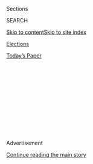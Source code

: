 <div id="app">

<div id="standalone-header">

<div class="interactive-masthead NYTAppHideMasthead css-qz70u6 e1suatyy0">

<div class="section css-ui9rw0 e1suatyy2">

<div class="css-eph4ug er09x8g0">

<div class="css-6n7j50">

</div>

<span class="css-1dv1kvn">Sections</span>

<div class="css-10488qs">

<span class="css-1dv1kvn">SEARCH</span>

</div>

[Skip to content](#site-content)[Skip to site
index](#site-index)

</div>

<div id="masthead-section-label" class="css-1wr3we4 eaxe0e00">

[Elections](https://www.nytimes.com/news-event/2020-election)

</div>

<div class="css-10698na e1huz5gh0">

</div>

</div>

<div id="masthead-bar-one" class="section hasLinks css-15hmgas e1csuq9d3">

<div class="css-uqyvli e1csuq9d0">

</div>

<div class="css-1uqjmks e1csuq9d1">

</div>

<div class="css-9e9ivx">

[](https://myaccount.nytimes.com/auth/login?response_type=cookie&client_id=vi)

</div>

<div class="css-1bvtpon e1csuq9d2">

[Today’s
Paper](https://www.nytimes.com/section/todayspaper)

</div>

</div>

</div>

<div class="css-1aor85t" style="opacity:0.000000001;z-index:-1;visibility:hidden">

<div class="css-1hqnpie">

<div class="css-epjblv">

<span class="css-17xtcya">[Elections](/news-event/2020-election)</span><span class="css-x15j1o">|</span><span class="css-fwqvlz">Michigan
Primary Election Results: 10th Congressional
District</span>

</div>

<div class="css-k008qs">

<div class="css-1iwv8en">

<span class="css-18z7m18"></span>

<div>

</div>

</div>

<span class="css-1n6z4y"></span>

<div class="css-1705lsu">

<div class="css-4xjgmj">

<div class="css-4skfbu" data-role="toolbar" data-aria-label="Social Media Share buttons, Save button, and Comments Panel with current comment count" data-testid="share-tools">

  - 
  - 
  - 
  - 
    
    <div class="css-6n7j50">
    
    </div>

  - 

</div>

</div>

</div>

</div>

</div>

</div>

<div class="css-mij9hh">

</div>

<div id="top-wrapper" class="css-1sy8kpn">

<div id="top-slug" class="css-l9onyx">

Advertisement

</div>

[Continue reading the main
story](#after-top)

<div class="ad top-wrapper" style="text-align:center;height:100%;display:block;min-height:250px">

<div id="top" class="place-ad" data-position="top" data-size-key="top">

</div>

</div>

<div id="after-top">

</div>

</div>

</div>

<div id="site-content" data-role="main">

# Michigan Primary Election Results: 10th Congressional District

<div class="css-1vegfwe interactive-byline-container">

Updated Aug. 5, 2020, 4:26 AM
ET

</div>

<div id="interactive-standalone-sharetools" class="css-wkcogx">

<div>

<div class="interactive-sharetools css-9z2bwm" data-role="toolbar" data-aria-label="Social Media Share buttons, Save button, and Comments Panel with current comment count" data-testid="share-tools">

  - 
  - 
  - 
  - 
    
    <div class="css-6n7j50">
    
    </div>

</div>

</div>

</div>

<div id="results-michigan-house-district-10-primary-election" class="section interactive-standard interactive-content interactive-size-medium css-19hj73j" data-id="">

<div class="css-17ih8de interactive-body">

<div class="e-inner">

<div class="e-nav-logo e-mobile">

</div>

<div class="e-nav-logo e-desktop">

</div>

<div class="e-nav-items">

[<span data-race-id="AZ-D-H-6-2020-08-04,KS-R-S-2020-08-04,KS-R-H-2-2020-08-04,KS-R-H-3-2020-08-04,MI-R-H-3-2020-08-04,MI-D-H-6-2020-08-04,MI-D-H-13-2020-08-04,MO-D-H-1-2020-08-04,MO-G-amendment-2expand_medicaid-2020-08-04">Live
Results</span>](https://www.nytimes.com/interactive/2020/08/04/us/elections/results-arizona-kansas-michigan-missouri-primaries.html?action=click&module=ELEX_results&pgtype=Interactive&region=Navigation "Live Results")
[<span data-race-id="AZ-D-H-6-2020-08-04,KS-R-S-2020-08-04,KS-R-H-2-2020-08-04,KS-R-H-3-2020-08-04,MI-R-H-3-2020-08-04,MI-D-H-6-2020-08-04,MI-D-H-13-2020-08-04,MO-D-H-1-2020-08-04,MO-G-amendment-2expand_medicaid-2020-08-04">Live
Analysis</span>](https://www.nytimes.com/interactive/2020/08/04/us/elections/live-analysis-arizona-kansas-michigan-missouri-primaries.html?action=click&module=ELEX_results&pgtype=Interactive&region=Navigation "Live Analysis")
[<span data-race-id="">Ariz.</span>](https://www.nytimes.com/interactive/2020/08/04/us/elections/results-arizona-primary-elections.html?action=click&module=ELEX_results&pgtype=Interactive&region=Navigation "Ariz.")
[<span data-race-id="">Kan.</span>](https://www.nytimes.com/interactive/2020/08/04/us/elections/results-kansas-primary-elections.html?action=click&module=ELEX_results&pgtype=Interactive&region=Navigation "Kan.")
[<span data-race-id="">Mich.</span>](https://www.nytimes.com/interactive/2020/08/04/us/elections/results-michigan-primary-elections.html?action=click&module=ELEX_results&pgtype=Interactive&region=Navigation "Mich.")
[<span data-race-id="">Mo.</span>](https://www.nytimes.com/interactive/2020/08/04/us/elections/results-missouri-primary-elections.html?action=click&module=ELEX_results&pgtype=Interactive&region=Navigation "Mo.")
[<span data-race-id="">Wash.</span>](https://www.nytimes.com/interactive/2020/08/04/us/elections/results-washington-primary-elections.html?action=click&module=ELEX_results&pgtype=Interactive&region=Navigation "Wash.")

<div>

<span class="e-nav-item e-nav-dropdown-wrap"> <span>State Results</span>
</span>

</div>

</div>

</div>

<div class="e-content e-race-page e-multiple-primaries">

<div class="e-header-countdown" data-raceid="MI-D-H-10-2020-08-04" data-start-text="Most polls close at 8 p.m. Eastern time." data-waiting-text="Most polls have closed." data-time="2020-08-05T00:00:00.000Z">

<div class="e-countdown-text" data-text="Most polls close in">

</div>

<div class="e-countdown-display">

<span class="e-countdown-minutes"></span><span class="e-countdown-seconds"></span>

</div>

</div>

# Michigan Primary Election Results: 10th Congressional District

<div class="e-cmp-header">

</div>

<div class="section e-column">

<div class="section e-race-group">

<div class="e-cmp e-component-join e-cmp-results-table e-cmp-fullbleed">

<div class="e-cmp-inner">

<div class="e-cmp-header">

### Democratic Primary

</div>

<div class="e-cmp-content e-cmp-box">

<div class="e-race-results" data-race-id="MI-D-H-10-2020-08-04" data-aria-label="Live Election Results">

<div id="MI-D-H-10-2020-08-04-results-table-container" class="e-table-div e-resultsdiv e-results-row-house e-race-report e-race-open e-has-pct-bar e-update-info-top e-no-winner-card" data-race-id="MI-D-H-10-2020-08-04" data-options="{&quot;show_cand_links&quot;:false,&quot;show_images&quot;:false,&quot;max_candidates&quot;:3,&quot;show_more&quot;:true,&quot;show_precinct_count&quot;:true,&quot;animate_rows&quot;:true,&quot;hide_delegates&quot;:true,&quot;show_update_info_above&quot;:true,&quot;show_pct_bar&quot;:true,&quot;force_hide_link_to_state_page&quot;:true}">

<span class="e-time">Updated 20m ago</span>
<span class="e-pct-reporting">80% reporting</span>

Candidate

</div>

</div>

</div>

</div>

</div>

</div>

</div>

</div>

</div>

</div>

</div>

</div>

Votes

<span>Pct.</span>

<span class="e-cand-clr e-swatch e-dem-1"></span>
<span class="e-name-wrap">
<span class="e-popup-swatch e-swatch e-dem-1"></span>
<span class="e-last-name"> Bizon </span> <span class="e-name-display">
Kimberly Bizon </span>
</span>

<span class="e-votes-display">22,116</span>

<span class="e-percent-display"><span class="e-percent-val">53.6</span><span class="e-percent-sign">%</span></span>

<span class="e-bar e-swatch e-dem-1" style="width: 100%"></span>

<span class="e-cand-clr e-swatch e-dem-2"></span>
<span class="e-name-wrap">
<span class="e-popup-swatch e-swatch e-dem-2"></span>
<span class="e-last-name"> Noland </span> <span class="e-name-display">
Kelly Noland </span>
</span>

<span class="e-votes-display">19,179</span>

<span class="e-percent-display"><span class="e-percent-val">46.4</span><span class="e-percent-sign">%</span></span>

<span class="e-bar e-swatch e-dem-2" style="width: 86.56716417910447%"></span>

<span class="e-total-votes">41,295 votes, </span>
<span class="e-precinct-count"> 270 of 337 precincts
reporting</span>

<div class="e-cmp e-component-join e-no-box-pad-b e-cmp-county-table e-cmp-fullbleed e-cmp-no-header">

<div class="e-cmp-inner">

<div class="e-cmp-content e-cmp-box">

<div id="MI-D-H-10-2020-08-04-county" class="e-table-div e-county-table-container" data-race-id="MI-D-H-10-2020-08-04" data-options="{&quot;rows_to_display&quot;:4,&quot;force_show_link_to_state_page&quot;:true}
    ">

County

</div>

</div>

</div>

</div>

Bizon

Noland

<span>Rpt.</span>

Macomb

<div>

9,361

</div>

<div>

9,206

</div>

54<span class="e-percent-sign">%</span>

St. Clair

<div>

6,402

</div>

<div>

4,977

</div>

100<span class="e-percent-sign">%</span>

Lapeer

<div>

2,832

</div>

<div>

2,525

</div>

100<span class="e-percent-sign">%</span>

Tuscola

<div>

1,197

</div>

<div>

971

</div>

100<span class="e-percent-sign">%</span>

Huron

<div>

1,203

</div>

<div>

782

</div>

100<span class="e-percent-sign">%</span>

Sanilac

<div>

1,121

</div>

<div>

718

</div>

100<span class="e-percent-sign">%</span>

<span class="e-show">View all counties</span>
<span class="e-hide">Collapse counties</span>

<div class="e-cmp-link">

[See results for all primary races in
Michigan](https://www.nytimes.com/interactive/2020/08/04/us/elections/results-michigan-primary-elections.html)

</div>

<div class="section e-race-group">

<div class="e-cmp e-component-join e-cmp-results-table e-cmp-fullbleed">

<div class="e-cmp-inner">

<div class="e-cmp-header">

### Republican Primary

</div>

<div class="e-cmp-content e-cmp-box">

<div class="e-race-results" data-race-id="MI-R-H-10-2020-08-04" data-aria-label="Live Election Results">

<div id="MI-R-H-10-2020-08-04-results-table-container" class="e-table-div e-resultsdiv e-results-row-house e-race-report e-race-open e-has-pct-bar e-update-info-top e-no-winner-card" data-race-id="MI-R-H-10-2020-08-04" data-options="{&quot;show_cand_links&quot;:false,&quot;show_images&quot;:false,&quot;max_candidates&quot;:3,&quot;show_more&quot;:true,&quot;show_precinct_count&quot;:true,&quot;animate_rows&quot;:true,&quot;hide_delegates&quot;:true,&quot;show_update_info_above&quot;:true,&quot;show_pct_bar&quot;:true,&quot;force_hide_link_to_state_page&quot;:true}">

<span class="e-time">Updated 2:53 AM ET</span>
<span class="e-pct-reporting">80% reporting</span>

Candidate

</div>

</div>

</div>

</div>

</div>

</div>

Votes

<span>Pct.</span>

<span class="e-cand-clr e-swatch e-rep-2"></span>
<span class="e-name-wrap">
<span class="e-popup-swatch e-swatch e-rep-2"></span>
<span class="e-last-name"> McClain </span> <span class="e-name-display">
Lisa McClain </span>
</span>

<span class="e-votes-display">43,528</span>

<span class="e-percent-display"><span class="e-percent-val">40.8</span><span class="e-percent-sign">%</span></span>

<span class="e-bar e-swatch e-rep-2" style="width: 100%"></span>

<span class="e-cand-clr e-swatch e-rep-1"></span>
<span class="e-name-wrap">
<span class="e-popup-swatch e-swatch e-rep-1"></span>
<span class="e-last-name"> Hernandez </span>
<span class="e-name-display"> Shane Hernandez </span>
</span>

<span class="e-votes-display">40,277</span>

<span class="e-percent-display"><span class="e-percent-val">37.8</span><span class="e-percent-sign">%</span></span>

<span class="e-bar e-swatch e-rep-1" style="width: 92.64705882352942%"></span>

<span class="e-cand-clr e-swatch e-rep-3"></span>
<span class="e-name-wrap">
<span class="e-popup-swatch e-swatch e-rep-3"></span>
<span class="e-last-name"> Slocum </span> <span class="e-name-display">
Doug Slocum </span>
</span>

<span class="e-votes-display">22,809</span>

<span class="e-percent-display"><span class="e-percent-val">21.4</span><span class="e-percent-sign">%</span></span>

<span class="e-bar e-swatch e-rep-3" style="width: 52.450980392156865%"></span>

<span class="e-total-votes">106,614 votes, </span>
<span class="e-precinct-count"> 270 of 337 precincts
reporting</span>

<div class="e-cmp e-component-join e-no-box-pad-b e-cmp-county-table e-cmp-fullbleed e-cmp-no-header">

<div class="e-cmp-inner">

<div class="e-cmp-content e-cmp-box">

<div id="MI-R-H-10-2020-08-04-county" class="e-table-div e-county-table-container" data-race-id="MI-R-H-10-2020-08-04" data-options="{&quot;rows_to_display&quot;:4,&quot;force_hide_link_to_state_page&quot;:true}
    ">

County

</div>

</div>

</div>

</div>

McClain

Hernandez

<span>Rpt.</span>

Macomb

<div>

19,236

</div>

<div>

10,436

</div>

54<span class="e-percent-sign">%</span>

St. Clair

<div>

9,451

</div>

<div>

12,690

</div>

100<span class="e-percent-sign">%</span>

Lapeer

<div>

7,573

</div>

<div>

5,702

</div>

100<span class="e-percent-sign">%</span>

Sanilac

<div>

2,123

</div>

<div>

7,379

</div>

100<span class="e-percent-sign">%</span>

Huron

<div>

2,623

</div>

<div>

1,970

</div>

100<span class="e-percent-sign">%</span>

Tuscola

<div>

2,522

</div>

<div>

2,100

</div>

100<span class="e-percent-sign">%</span>

<span class="e-show">View all counties</span>
<span class="e-hide">Collapse counties</span>

<div class="e-cmp e-not-sidebar e-cmp-reporter-updates e-cmp-fullbleed">

<div class="e-cmp-inner">

<div class="e-cmp-header">

<div class="e-leadin">

Our reporters are providing real-time
updates.

</div>

</div>

<div class="e-cmp-content e-cmp-box">

<div id="all-reporter-updates-limit-3" class="e-all-reporter-updates" data-options="{&quot;show_name&quot;:true,&quot;max_messages&quot;:3,&quot;on_live_updates_page&quot;:false,&quot;as_sidebar&quot;:false}" data-aria-label="Live Reporter Updates and Analysis">

<div class="e-reporter-update on-results-page">

<div id="reporter-update-79" class="anchor">

</div>

<div class="e-fade e-show">

</div>

<div class="e-non-image-content">

<div class="e-left" data-aria-hidden="true">

![Astead
Herndon](https://static01.nyt.com/images/2018/09/14/us/author-head-astead/author-head-astead-thumbLarge-v2.png)

</div>

<div class="e-right">

<div class="e-attribution">

<span>Astead Herndon</span>
<span class="e-timestamp" data-timestamp="1596604239000">1:10 AM
ET</span>

</div>

Here’s our story on Kris Kobach losing, Cori Bush winning, Medicaid
expanding, and another episode of democracy mid-pandemic.
[<span class="e-no-break-raquo">Read more
»</span>](https://www.nytimes.com/2020/08/04/us/politics/kobach-tlaib.html?action=click&module=ELEX_results&pgtype=Interactive&region=ReporterUpdates)

</div>

</div>

</div>

<div class="e-reporter-update on-results-page">

<div id="reporter-update-78" class="anchor">

</div>

<div class="e-fade e-show">

</div>

<div class="e-non-image-content">

<div class="e-left" data-aria-hidden="true">

![Luke
Broadwater](https://int.nyt.com/applications/elections/2020/assets/super-t.png)

</div>

<div class="e-right">

<div class="e-attribution">

<span>Luke Broadwater</span>
<span class="e-timestamp" data-timestamp="1596604139000">1:08 AM
ET</span>

</div>

Few results have come in from Michigan’s 13th District, where many
absentee ballots remain to be counted, but Tlaib holds an early lead. We
expect more results Wednesday. [Michigan 13th District results
»](https://www.nytimes.com/interactive/2020/08/04/us/elections/results-michigan-house-district-13-primary-election.html?action=click&module=ELEX_results&pgtype=Interactive&region=ReporterUpdates)

</div>

</div>

</div>

<div class="e-reporter-update on-results-page">

<div id="reporter-update-77" class="anchor">

</div>

<div class="e-fade e-show">

</div>

<div class="e-non-image-content">

<div class="e-left" data-aria-hidden="true">

![Jonathan
Martin](https://static01.nyt.com/images/2018/11/06/multimedia/author-jonathan-martin/author-jonathan-martin-thumbLarge.png)

</div>

<div class="e-right">

<div class="e-attribution">

<span>Jonathan Martin</span>
<span class="e-timestamp" data-timestamp="1596603991000">1:06 AM
ET</span>

</div>

A big win for the left, felling St. Louis political royalty. Clay is
also the first Congressional Black Caucus member to lose a primary this
or last cycle. [<span class="e-no-break-raquo">Read more
»</span>](https://www.nytimes.com/2020/08/05/us/politics/cori-bush-missouri-william-lacy-clay.html?action=click&module=ELEX_results&pgtype=Interactive&region=ReporterUpdates)

</div>

</div>

</div>

</div>

</div>

</div>

<div class="e-cmp-link">

[See all reporter
updates](https://www.nytimes.com/interactive/2020/08/04/us/elections/live-analysis-arizona-kansas-michigan-missouri-primaries.html?action=click&module=ELEX_results&pgtype=Interactive&region=Component)

</div>

</div>

<div class="e-cmp e-in-sidebar e-cmp-reporter-updates e-cmp-fullbleed">

<div class="e-cmp-inner">

<div class="e-cmp-header">

<div class="e-leadin">

Our reporters are providing real-time
updates.

</div>

</div>

<div class="e-cmp-content e-cmp-box">

<div id="all-reporter-updates-limit-5" class="e-all-reporter-updates" data-options="{&quot;show_name&quot;:true,&quot;max_messages&quot;:5,&quot;on_live_updates_page&quot;:false,&quot;as_sidebar&quot;:true}" data-aria-label="Live Reporter Updates and Analysis">

<div class="e-reporter-update on-results-page">

<div id="reporter-update-79" class="anchor">

</div>

<div class="e-fade e-show">

</div>

<div class="e-non-image-content">

<div class="e-left" data-aria-hidden="true">

![Astead
Herndon](https://static01.nyt.com/images/2018/09/14/us/author-head-astead/author-head-astead-thumbLarge-v2.png)

</div>

<div class="e-right">

<div class="e-attribution">

<span>Astead Herndon</span>
<span class="e-timestamp" data-timestamp="1596604239000">1:10 AM
ET</span>

</div>

Here’s our story on Kris Kobach losing, Cori Bush winning, Medicaid
expanding, and another episode of democracy mid-pandemic.
[<span class="e-no-break-raquo">Read more
»</span>](https://www.nytimes.com/2020/08/04/us/politics/kobach-tlaib.html?action=click&module=ELEX_results&pgtype=Interactive&region=ReporterUpdates)

</div>

</div>

</div>

<div class="e-reporter-update on-results-page">

<div id="reporter-update-78" class="anchor">

</div>

<div class="e-fade e-show">

</div>

<div class="e-non-image-content">

<div class="e-left" data-aria-hidden="true">

![Luke
Broadwater](https://int.nyt.com/applications/elections/2020/assets/super-t.png)

</div>

<div class="e-right">

<div class="e-attribution">

<span>Luke Broadwater</span>
<span class="e-timestamp" data-timestamp="1596604139000">1:08 AM
ET</span>

</div>

Few results have come in from Michigan’s 13th District, where many
absentee ballots remain to be counted, but Tlaib holds an early lead. We
expect more results Wednesday. [Michigan 13th District results
»](https://www.nytimes.com/interactive/2020/08/04/us/elections/results-michigan-house-district-13-primary-election.html?action=click&module=ELEX_results&pgtype=Interactive&region=ReporterUpdates)

</div>

</div>

</div>

<div class="e-reporter-update on-results-page">

<div id="reporter-update-77" class="anchor">

</div>

<div class="e-fade e-show">

</div>

<div class="e-non-image-content">

<div class="e-left" data-aria-hidden="true">

![Jonathan
Martin](https://static01.nyt.com/images/2018/11/06/multimedia/author-jonathan-martin/author-jonathan-martin-thumbLarge.png)

</div>

<div class="e-right">

<div class="e-attribution">

<span>Jonathan Martin</span>
<span class="e-timestamp" data-timestamp="1596603991000">1:06 AM
ET</span>

</div>

A big win for the left, felling St. Louis political royalty. Clay is
also the first Congressional Black Caucus member to lose a primary this
or last cycle. [<span class="e-no-break-raquo">Read more
»</span>](https://www.nytimes.com/2020/08/05/us/politics/cori-bush-missouri-william-lacy-clay.html?action=click&module=ELEX_results&pgtype=Interactive&region=ReporterUpdates)

</div>

</div>

</div>

<div class="e-reporter-update on-results-page">

<div id="reporter-update-80" class="anchor">

</div>

<div class="e-fade e-show">

</div>

<div class="e-non-image-content">

<div class="e-left" data-aria-hidden="true">

![Isabella Grullón
Paz](https://static01.nyt.com/images/2020/02/21/reader-center/author-isabella-grullon-paz/author-isabella-grullon-paz-thumbLarge.png)

</div>

<div class="e-right">

<div class="e-attribution">

<span>Isabella Grullón Paz</span>
<span class="e-timestamp" data-timestamp="1596603914000">1:05 AM
ET</span>

</div>

In Washington State, Republican incumbent Jaime Herrera Beutler will
again face Carolyn Long, a Democrat, in November. Herrera Beutler won by
less than 6 points in 2018. [Washington 3rd District results
»](https://www.nytimes.com/interactive/2020/08/04/us/elections/results-washington-house-district-3-primary-election.html?action=click&module=ELEX_results&pgtype=Interactive&region=ReporterUpdates)

</div>

</div>

</div>

<div class="e-reporter-update on-results-page">

<div id="reporter-update-75" class="anchor">

</div>

<div class="e-fade e-show">

</div>

<div class="e-non-image-content">

<div class="e-left" data-aria-hidden="true">

![Nicholas
Fandos](https://static01.nyt.com/images/2018/11/06/multimedia/author-nicholas-fandos/author-nicholas-fandos-thumbLarge-v2.png)

</div>

<div class="e-right">

<div class="e-attribution">

<span>Nicholas Fandos</span>
<span class="e-timestamp" data-timestamp="1596603718000">1:01 AM
ET</span>

</div>

Clay went very negative on Bush in the final weeks of the race, a tipoff
that things were close. He said charges by Bush that he had not been a
leader in Congress were “racist.”

</div>

</div>

</div>

</div>

</div>

</div>

<div class="e-cmp-link">

[See all reporter
updates](https://www.nytimes.com/interactive/2020/08/04/us/elections/live-analysis-arizona-kansas-michigan-missouri-primaries.html?action=click&module=ELEX_results&pgtype=Interactive&region=Component)

</div>

</div>

<div class="e-cmp e-cmp-related-coverage">

<div class="e-cmp-inner">

<div class="e-cmp-header">

## What to read while you’re waiting for results:

</div>

<div class="e-cmp-content e-cmp-box">

<div id="e-related-coverage">

<div class="e-related-article">

[](https://www.nytimes.com/2020/08/04/us/elections/primary-election-michigan-arizona-kansas.html?action=click&module=ELEX_results&pgtype=Interactive&region=RelatedCoverage)

<div class="e-article-promo">

![What to Watch in Today’s
Primaries](https://static01.nyt.com/images/2020/08/04/us/04elections-briefing-primary/merlin_175284942_3c69d9be-c48b-48cb-a8da-99981c102377-threeByTwoMediumAt2X.jpg)

</div>

<div class="e-article-hed">

What to Watch in Today’s Primaries

</div>

<div class="e-article-date">

Aug. 4,
2020

</div>

</div>

<div class="e-related-article">

[](https://www.nytimes.com/2020/08/03/us/politics/trump-mail-in-voting.html?action=click&module=ELEX_results&pgtype=Interactive&region=RelatedCoverage)

<div class="e-article-promo">

![Trump Again Assails Mail-In
Voting](https://static01.nyt.com/images/2020/08/03/us/politics/03dc-trump/03dc-trump-threeByTwoMediumAt2X.jpg?quality=90&auto=webp)

</div>

<div class="e-article-hed">

Trump Again Assails Mail-In Voting

</div>

<div class="e-article-date">

Aug. 3,
2020

</div>

</div>

<div class="e-related-article">

[](https://www.nytimes.com/2020/08/03/us/politics/michigan-primary-rashida-tlaib-brenda-jones.html?action=click&module=ELEX_results&pgtype=Interactive&region=RelatedCoverage)

<div class="e-article-promo">

![Rashida Tlaib Beat Her Primary Opponent by 900 Votes in 2018. How Will
the Rematch
Go?](https://static01.nyt.com/images/2020/08/03/us/politics/03michigan-setup1/03michigan-setup1-threeByTwoMediumAt2X.jpg?quality=90&auto=webp)

</div>

<div class="e-article-hed">

Rashida Tlaib Beat Her Primary Opponent by 900 Votes in 2018. How Will
the Rematch Go?

</div>

<div class="e-article-date">

Aug. 3,
2020

</div>

</div>

<div class="e-related-article">

[](https://www.nytimes.com/2020/08/03/us/politics/kris-kobach-kansas-senate-primary.html?action=click&module=ELEX_results&pgtype=Interactive&region=RelatedCoverage)

<div class="e-article-promo">

![Kansas Senate Primary Has Arrived, and the Anxiety Over Kobach Is
High](https://static01.nyt.com/images/2020/08/03/us/politics/3kansas-senate/merlin_175161510_f4c4d151-1bde-4939-8c87-e3f4369c7410-threeByTwoMediumAt2X.jpg?quality=90&auto=webp)

</div>

<div class="e-article-hed">

Kansas Senate Primary Has Arrived, and the Anxiety Over Kobach Is High

</div>

<div class="e-article-date">

Aug. 3,
2020

</div>

</div>

</div>

</div>

</div>

</div>

<div id="interactive-footer-container" class="css-ovgi28 interactive-footer-container">

Source: Election results and race calls from The Associated Press

By Sarah Almukhtar, Michael Andre, Aliza Aufrichtig, Matthew Bloch,
Larry Buchanan, Andrew Chavez, Nate Cohn, Annie Daniel, Andrew Fischer,
Will Houp, Jonathan Huang, Josh Katz, Aaron Krolik, K.K. Rebecca Lai,
Jasmine C. Lee, Rebecca Lieberman, Denise Lu, Jaymin Patel, Charlie
Smart, Ben Smithgall, Rumsey Taylor, Isaac White and Josh
Williams

<div id="interactive-addendum-list" class="css-1yiqkdd interactive-addendum-list">

</div>

</div>

<div id="standalone-footer">

<div>

<div>

<div id="interactive-footer-wrapper">

<div class="css-i29ckm">

<div class="interactive-sharetools css-9z2bwm" data-role="toolbar" data-aria-label="Social Media Share buttons, Save button, and Comments Panel with current comment count" data-testid="share-tools">

  - 
  - 
  - 
  - 
    
    <div class="css-6n7j50">
    
    </div>

</div>

</div>

<div>

</div>

<div id="bottom-wrapper" class="css-1ede5it">

<div id="bottom-slug" class="css-l9onyx">

Advertisement

</div>

[Continue reading the main
story](#after-bottom)

<div id="bottom" class="ad bottom-wrapper" style="text-align:center;height:100%;display:block;min-height:90px">

</div>

<div id="after-bottom">

</div>

</div>

## Site Index

<div>

</div>

## Site Information Navigation

  - [© <span>2020</span> <span>The New York Times
    Company</span>](https://help.nytimes.com/hc/en-us/articles/115014792127-Copyright-notice)

<!-- end list -->

  - [NYTCo](https://www.nytco.com/)
  - [Contact
    Us](https://help.nytimes.com/hc/en-us/articles/115015385887-Contact-Us)
  - [Work with us](https://www.nytco.com/careers/)
  - [Advertise](https://nytmediakit.com/)
  - [T Brand Studio](http://www.tbrandstudio.com/)
  - [Your Ad
    Choices](https://www.nytimes.com/privacy/cookie-policy#how-do-i-manage-trackers)
  - [Privacy](https://www.nytimes.com/privacy)
  - [Terms of
    Service](https://help.nytimes.com/hc/en-us/articles/115014893428-Terms-of-service)
  - [Terms of
    Sale](https://help.nytimes.com/hc/en-us/articles/115014893968-Terms-of-sale)
  - [Site
    Map](https://spiderbites.nytimes.com)
  - [Help](https://help.nytimes.com/hc/en-us)
  - [Subscriptions](https://www.nytimes.com/subscription?campaignId=37WXW)

</div>

</div>

</div>

</div>
